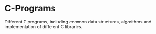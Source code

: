 # C-Programs
Different C programs, including common data structures, algorithms and implementation of different C libraries.
